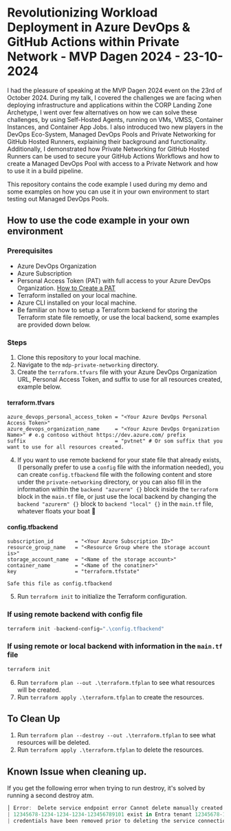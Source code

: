 <!-- Run `terraform-docs .\private-networking -c .\private-networking\terraform-docs.yml --output-file ..\README.md` to generate the README.md file.-->
# Revolutionizing Workload Deployment in Azure DevOps & GitHub Actions within Private Network - MVP Dagen 2024 - 23-10-2024
I had the pleasure of speaking at the MVP Dagen 2024 event on the 23rd of October 2024. During my talk, I covered the challenges we are facing when deploying infrastructure and applications within the CORP Landing Zone Archetype, I went over few alternatives on how we can solve these challenges, by using Self-Hosted Agents, running on VMs, VMSS, Container Instances, and Container App Jobs. I also introduced two new players in the DevOps Eco-System, Managed DevOps Pools and Private Networking for GitHub Hosted Runners, explaining their background and functionality. Additionally, I demonstrated how Private Networking for GitHub Hosted Runners can be used to secure your GitHub Actions Workflows and how to create a Managed DevOps Pool with access to a Private Network and how to use it in a build pipeline.

This repository contains the code example I used during my demo and some examples on how you can use it in your own environment to start testing out Managed DevOps Pools.

## How to use the code example in your own environment

### Prerequisites
- Azure DevOps Organization
- Azure Subscription
- Personal Access Token (PAT) with full access to your Azure DevOps Organization. [How to Create a PAT](https://learn.microsoft.com/en-us/azure/devops/organizations/accounts/use-personal-access-tokens-to-authenticate?wt.mc_id=SEC-MVP-5005265)
- Terraform installed on your local machine.
- Azure CLI installed on your local machine.
- Be familiar on how to setup a Terraform backend for storing the Terraform state file remoetly, or use the local backend, some examples are provided down below.

### Steps
1. Clone this repository to your local machine.
2. Navigate to the `mdp-private-networking` directory.
3. Create the `terraform.tfvars` file with your Azure DevOps Organization URL, Personal Access Token, and suffix to use for all resources created, example below.

#### terraform.tfvars
```hcl
azure_devops_personal_access_token = "<Your Azure DevOps Personal Access Token>"
azure_devops_organization_name     = "<Your Azure DevOps Organization Name>" # e.g contoso without https://dev.azure.com/ prefix
suffix                             = "pvtnet" # Or som suffix that you want to use for all resources created.
```
4. If you want to use remote backend for your state file that already exists, (I personally prefer to use a `config` file with the information needed), you can create `config.tfbackend` file with the following content and store under the `private-networking` directory, or you can also fill in the information within the `backend "azurerm" {}` block inside the `terraform` block in the `main.tf` file, or just use the local backend by changing the `backend "azurerm" {}` block to `backend "local" {}` in the `main.tf` file, whatever floats your boat :t-rex:

#### config.tfbackend
```hcl
subscription_id       = "<Your Azure Subscription ID>"
resource_group_name   = "<Resource Group where the storage account is>"
storage_account_name  = "<Name of the storage account>"
container_name        = "<Name of the conatiner>"
key                   = "terraform.tfstate"
```
`Safe this file as config.tfbackend`

5. Run `terraform init` to initialize the Terraform configuration.
### If using remote backend with config file
```powershell
terraform init -backend-config=".\config.tfbackend"
```
### If using remote or local backend with information in the `main.tf` file
```powershell
terraform init
```

6. Run `terraform plan --out .\terraform.tfplan` to see what resources will be created.
7. Run `terraform apply .\terraform.tfplan` to create the resources.

## To Clean Up
1. Run `terraform plan --destroy --out .\terraform.tfplan` to see what resources will be deleted.
2. Run `terraform apply .\terraform.tfplan` to delete the resources.

## Known Issue when cleaning up.
If you get the following error when trying to run destroy, it's solved by running a second destroy atm.
```powershell
│ Error:  Delete service endpoint error Cannot delete manually created service connection while federated credentials for app 
| 12345678-1234-1234-1234-123456789101 exist in Entra tenant 12345678-1234-1234-1234-123456789101. Please make sure federated
| credentials have been removed prior to deleting the service connection.
```